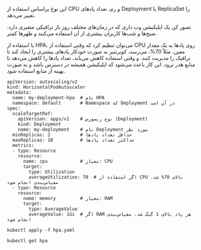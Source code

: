 این نوع براساس استفاده از CPU و رم، تعداد پادهای Deployment یا ReplicaSet را تغییر می‌دهد.

تصور کن یک اپلیکیشن وب داری که در زمان‌های مختلف روز بار ترافیکی متغیری دارد. صبح‌ها و شب‌ها کاربران بیشتری از آن استفاده می‌کنند و ظهرها کمتر.

با استفاده از HPA، می‌توان تنظیم کرد که وقتی استفاده از CPU روی پادها به یک مقدار معین، مثلاً 70%، می‌رسد، کوبرنتیز به صورت خودکار پادهای بیشتری را ایجاد کند تا ترافیک را مدیریت کنند. و وقتی استفاده کاهش می‌یابد، تعداد پادها را کاهش می‌دهد تا منابع هدر نرود. این کار باعث می‌شود که اپلیکیشن همیشه در دسترس باشد و به صورت بهینه از منابع استفاده شود.

```
apiVersion: autoscaling/v2
kind: HorizontalPodAutoscaler
metadata:
  name: my-deployment-hpa  # نام HPA
  namespace: default       # Namespace که Deployment در آن است
spec:
  scaleTargetRef:
    apiVersion: apps/v1    # نوع ریسورس (Deployment)
    kind: Deployment
    name: my-deployment    # نام Deployment مورد نظر
  minReplicas: 2           # حداقل تعداد پادها
  maxReplicas: 10          # حداکثر تعداد پادها
  metrics:
  - type: Resource
    resource:
      name: cpu            # معیار: CPU
      target:
        type: Utilization
        averageUtilization: 70  # اگر استفاده از CPU بالای 70% شد، مقیاس‌بندی انجام شود
  - type: Resource
    resource:
      name: memory         # معیار: RAM
      target:
        type: AverageValue
        averageValue: 1Gi  # اگر RAM هر پاد بالای 1 گیگ شد، مقیاس‌بندی انجام شود
```



```
kubectl apply -f hpa.yaml
```

```
kubectl get hpa
```

